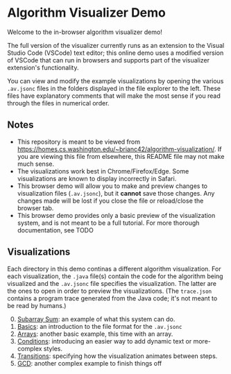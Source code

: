 # Algorithm Visualizer Demo

Welcome to the in-browser algorithm visualizer demo!

The full version of the visualizer currently runs as an extension to the Visual Studio Code (VSCode) text editor; this online demo uses a modified version of VSCode that can run in browsers and supports part of the visualizer extension's functionality.

You can view and modify the example visualizations by opening the various `.av.jsonc` files in the folders displayed in the file explorer to the left.
These files have explanatory comments that will make the most sense if you read through the files in numerical order.

## Notes

* This repository is meant to be viewed from <https://homes.cs.washington.edu/~brianc42/algorithm-visualization/>.
  If you are viewing this file from elsewhere, this README file may not make much sense.
* The visualizations work best in Chrome/Firefox/Edge. Some visualizations are known to display incorrectly in Safari.
* This browser demo will allow you to make and preview changes to visualization files (`.av.jsonc`),
  but it **cannot** save those changes. Any changes made will be lost if you close the file or reload/close the browser tab.
* This browser demo provides only a basic preview of the visualization system, and is not meant to be a full tutorial.
  For more thorough documentation, see TODO

## Visualizations

Each directory in this demo continas a different algorithm visualization.
For each visualization, the `.java` file(s) contain the code for the algorithm being visualized and the `.av.jsonc` file specifies the visualization.
The latter are the ones to open in order to preview the visualizations.
(The `trace.json` contains a program trace generated from the Java code; it's not meant to be read by humans.)

0. [Subarray Sum](./av0/subarraysum.av.jsonc): an example of what this system can do.
1. [Basics](./av1_basics/basics.av.jsonc): an introduction to the file format for the `.av.jsonc`
2. [Arrays](./av2_arrays/arrays.av.jsonc): another basic example, this time with an array.
3. [Conditions](./av3_conditions/linearsearch.av.jsonc): introducing an easier way to add dynamic text or more-complex styles.
4. [Transitions](./av4_transitions/transitions.av.jsonc): specifying how the visualization animates between steps.
5. [GCD](./av99_gcd/gcd.av.jsonc): another complex example to finish things off
